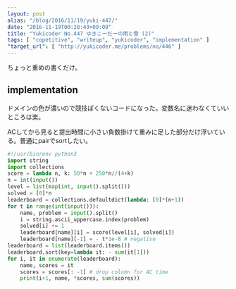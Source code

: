 ```yaml
---
layout: post
alias: "/blog/2016/11/19/yuki-447/"
date: "2016-11-19T00:28:49+09:00"
title: "Yukicoder No.447 ゆきこーだーの雨と雪 (2)"
tags: [ "copetitive", "writeup", "yukicoder", "implementation" ]
"target_url": [ "http://yukicoder.me/problems/no/446" ]
---
```


ちょっと重めの書くだけ。

## implementation

ドメインの色が濃いので競技ぽくないコードになった。変数名に迷わなくていいところは楽。

ACしてから見ると提出時間に小さい負数掛けて重みに足した部分だけ浮いている。普通にpairでsortしたい。

``` python
#!/usr/bin/env python3
import string
import collections
score = lambda n, k: 50*n + 250*n//(4+k)
n = int(input())
level = list(map(int, input().split()))
solved = [0]*n
leaderboard = collections.defaultdict(lambda: [0]*(n+1))
for t in range(int(input())):
    name, problem = input().split()
    i = string.ascii_uppercase.index(problem)
    solved[i] += 1
    leaderboard[name][i] = score(level[i], solved[i])
    leaderboard[name][-1] = - t*1e-8 # negative
leaderboard = list(leaderboard.items())
leaderboard.sort(key=lambda it: - sum(it[1]))
for i, it in enumerate(leaderboard):
    name, scores = it
    scores = scores[: -1] # drop column for AC time
    print(i+1, name, *scores, sum(scores))
```
